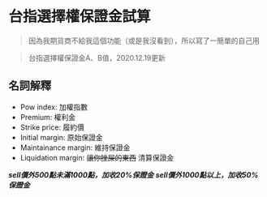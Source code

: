 # 台指選擇權保證金試算

> 因為我期貨商不給我這個功能（或是我沒看到），所以寫了一簡單的自己用

> 台指選擇權保證金A、B值，2020.12.19更新

## 名詞解釋

- Pow index: 加權指數
- Premium: 權利金
- Strike price: 履約價
- Initial margin: 原始保證金
- Maintainance margin: 維持保證金
- Liquidation margin: ~~讓你挫屎的東西~~ 清算保證金

***sell價外500點未滿1000點，加收20%保證金***
***sell價外1000點以上，加收50%保證金***
